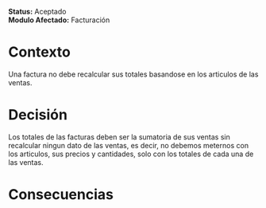 **Status:** Aceptado
<br>
**Modulo Afectado:** Facturación

# Contexto

Una factura no debe recalcular sus totales basandose en los articulos de las ventas.

# Decisión

Los totales de las facturas deben ser la sumatoria de sus ventas sin recalcular ningun dato de las ventas, es decir, no 
debemos meternos con los articulos, sus precios y cantidades, solo con los totales de cada una de las ventas.

# Consecuencias
